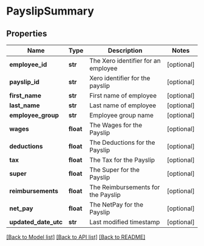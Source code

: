 # PayslipSummary

## Properties
Name | Type | Description | Notes
------------ | ------------- | ------------- | -------------
**employee_id** | **str** | The Xero identifier for an employee | [optional] 
**payslip_id** | **str** | Xero identifier for the payslip | [optional] 
**first_name** | **str** | First name of employee | [optional] 
**last_name** | **str** | Last name of employee | [optional] 
**employee_group** | **str** | Employee group name | [optional] 
**wages** | **float** | The Wages for the Payslip | [optional] 
**deductions** | **float** | The Deductions for the Payslip | [optional] 
**tax** | **float** | The Tax for the Payslip | [optional] 
**super** | **float** | The Super for the Payslip | [optional] 
**reimbursements** | **float** | The Reimbursements for the Payslip | [optional] 
**net_pay** | **float** | The NetPay for the Payslip | [optional] 
**updated_date_utc** | **str** | Last modified timestamp | [optional] 

[[Back to Model list]](../README.md#documentation-for-models) [[Back to API list]](../README.md#documentation-for-api-endpoints) [[Back to README]](../README.md)


